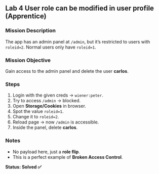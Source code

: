 ## Lab 4 User role can be modified in user profile (Apprentice)

### Mission Description  
The app has an admin panel at `/admin`, but it’s restricted to users with `roleid=2`. Normal users only have `roleid=1`.  

### Mission Objective  
Gain access to the admin panel and delete the user **carlos**.  

### Steps  
1. Login with the given creds → `wiener:peter`.  
2. Try to access `/admin` → blocked.  
3. Open **Storage/Cookies** in browser.  
4. Spot the value `roleid=1`.  
5. Change it to `roleid=2`.  
6. Reload page → now `/admin` is accessible.  
7. Inside the panel, delete **carlos**.  

### Notes  
- No payload here, just a **role flip**.  
- This is a perfect example of **Broken Access Control**.  

**Status: Solved ✅**

